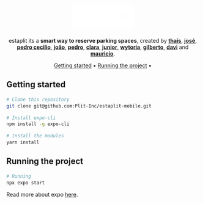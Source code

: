 <div align="center">

# ![estaplit](https://github.com/Plit-Inc/estaplit-mobile/blob/main/assets/icon.png)

estaplit its a **smart way to reserve parking spaces**, created by **[thaís](https://github.com/thaisdk)**, **[josé](https://github.com/jg-cordeiro)**, **[pedro cecilio](https://github.com/pedroceciliocn)**, **[joão](https://github.com/joaomadruga)**, **[pedro](https://github.com/pedrolunaa)**, **[clara](https://github.com/claraleite)**,  **[junior](https://github.com/Jailsonsdsj)**, **[wytoria](https://github.com/wytoriaa)**, **[gilberto](https://github.com/gilbertomoj)**, **[davi]()** and **[mauricio](https://github.com/1-mauricio)**.

[Getting started](#getting-started) •
[Running the project](#running-the-project) •

</div>

## Getting started

```bash
# Clone this repository
git clone git@github.com:Plit-Inc/estaplit-mobile.git
```

```bash
# Install expo-cli
npm install -g expo-cli
```

```bash
# Install the modules
yarn install
```

## Running the project

```bash
# Running
npx expo start
```

Read more about expo [here](https://docs.expo.dev/).
